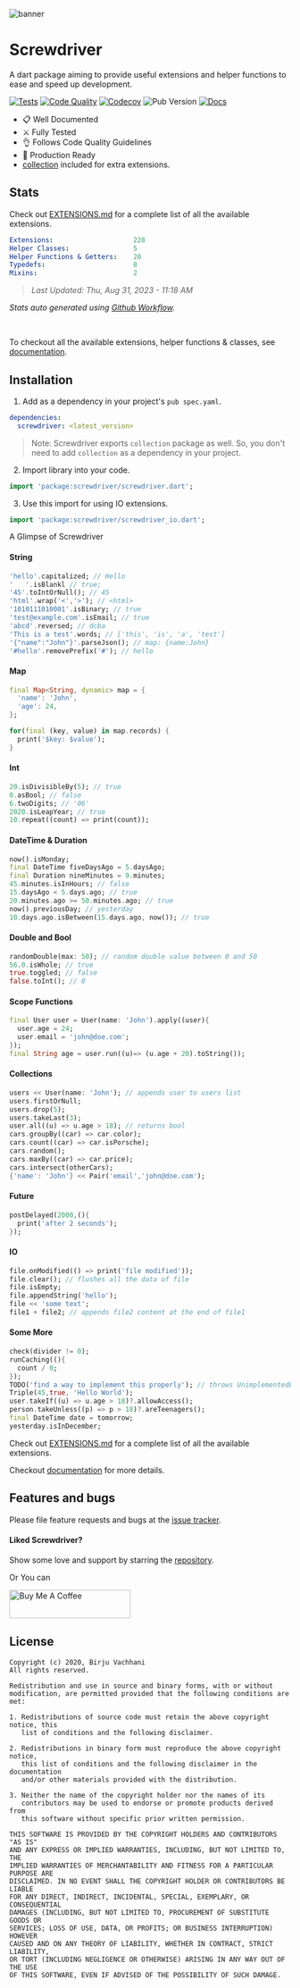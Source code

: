 ![banner](https://github.com/BirjuVachhani/screwdriver/blob/main/.github/banner.png?raw=true)



# Screwdriver

A dart package aiming to provide useful extensions and helper functions to ease and speed up development.

[![Tests](https://github.com/BirjuVachhani/screwdriver/workflows/Tests%20%26%20Coverage/badge.svg?branch=main)](https://github.com/BirjuVachhani/screwdriver/actions) [![Code Quality](https://github.com/BirjuVachhani/screwdriver/workflows/Code%20Quality/badge.svg?branch=main)](https://github.com/BirjuVachhani/screwdriver/actions) [![Codecov](https://img.shields.io/codecov/c/github/birjuvachhani/screwdriver.svg)](https://codecov.io/gh/birjuvachhani/screwdriver) ![Pub Version](https://img.shields.io/pub/v/screwdriver) [![Docs](https://img.shields.io/badge/Docs-dart%20docs-brightgreen)](https://pub.dev/documentation/screwdriver/latest/)


- 📋  Well Documented
- ⚔️ Fully Tested
- 👌 Follows Code Quality Guidelines
- 🦾 Production Ready
- [collection](https://pub.dev/packages/collection) included for extra extensions.

## Stats
Check out [EXTENSIONS.md](EXTENSIONS.md) for a complete list of all the available extensions.
<!---stats_start-->
```yaml  
Extensions:                    228
Helper Classes:                5
Helper Functions & Getters:    20
Typedefs:                      8
Mixins:                        2
```

> *Last Updated: Thu, Aug 31, 2023 - 11:18 AM*

<!---stats_end-->

*Stats auto generated using [Github Workflow](https://github.com/BirjuVachhani/screwdriver/blob/main/.github/workflows/stats.yaml).*


<br/>

To checkout all the available extensions, helper functions & classes, see [documentation][docs].


## Installation

1. Add as a dependency in your project's `pub spec.yaml`.

```yaml
dependencies:
  screwdriver: <latest_version>
```

> Note: Screwdriver exports `collection` package as well. So, you don't need to add `collection` as a dependency in your project.

2. Import library into your code.

```dart
import 'package:screwdriver/screwdriver.dart';
```

3. Use this import for using IO extensions.

```dart
import 'package:screwdriver/screwdriver_io.dart';
```



A Glimpse of Screwdriver

#### String

```dart
'hello'.capitalized; // Hello
'   '.isBlankl // true;
'45'.toIntOrNull(); // 45
'html'.wrap('<','>'); // <html>
'1010111010001'.isBinary; // true
'test@example.com'.isEmail; // true
'abcd'.reversed; // dcba
'This is a test'.words; // ['this', 'is', 'a', 'test']
'{"name":"John"}'.parseJson(); // map: {name:John}
'#hello'.removePrefix('#'); // hello
```

#### Map

```dart
final Map<String, dynamic> map = {
  'name': 'John',
  'age': 24,
};

for(final (key, value) in map.records) {
  print('$key: $value');
}
```

#### Int

```dart
20.isDivisibleBy(5); // true
0.asBool; // false
6.twoDigits; // '06'
2020.isLeapYear; // true
10.repeat((count) => print(count));
```



#### DateTime & Duration

```dart
now().isMonday;
final DateTime fiveDaysAgo = 5.daysAgo;
final Duration nineMinutes = 9.minutes;
45.minutes.isInHours; // false
15.daysAgo < 5.days.ago; // true
20.minutes.ago >= 50.minutes.ago; // true
now().previousDay; // yesterday
10.days.ago.isBetween(15.days.ago, now()); // true
```



#### Double and Bool

```dart
randomDouble(max: 50); // random double value between 0 and 50
56.0.isWhole; // true
true.toggled; // false
false.toInt(); // 0

```



#### Scope Functions

```dart
final User user = User(name: 'John').apply((user){
  user.age = 24;
  user.email = 'john@doe.com';
});
final String age = user.run((u)=> (u.age + 20).toString());
```



#### Collections

```dart
users << User(name: 'John'); // appends user to users list
users.firstOrNull;
users.drop(5);
users.takeLast(3);
user.all((u) => u.age > 18); // returns bool
cars.groupBy((car) => car.color);
cars.count((car) => car.isPorsche);
cars.random();
cars.maxBy((car) => car.price);
cars.intersect(otherCars);
{'name': 'John'} << Pair('email','john@doe.com');
```



#### Future

```dart
postDelayed(2000,(){
  print('after 2 seconds');
});
```



#### IO

```dart
file.onModified(() => print('file modified'));
file.clear(); // flushes all the data of file
file.isEmpty;
file.appendString('hello');
file << 'some text';
file1 + file2; // appends file2 content at the end of file1
```



#### Some More

```dart
check(divider != 0);
runCaching((){
  count / 0;
});
TODO('find a way to implement this properly'); // throws UnimplementedError on invocation
Triple(45,true, 'Hello World');
user.takeIf((u) => u.age > 18)?.allowAccess();
person.takeUnless((p) => p > 18)?.areTeenagers();
final DateTime date = tomorrow;
yesterday.isInDecember;
```



Check out [EXTENSIONS.md](EXTENSIONS.md) for a complete list of all the available extensions.

Checkout [documentation][docs] for more details.


## Features and bugs

Please file feature requests and bugs at the [issue tracker][tracker].

[tracker]: https://github.com/BirjuVachhani/screwdriver/issues
[docs]: https://pub.dev/documentation/screwdriver/latest/



#### Liked Screwdriver?

Show some love and support by starring the [repository](https://github.com/birjuvachhani/screwdriver).

Or You can

<a href="https://www.buymeacoffee.com/birjuvachhani" target="_blank"><img src="https://cdn.buymeacoffee.com/buttons/default-blue.png" alt="Buy Me A Coffee" style="height: 51px !important;width: 217px !important;" ></a>



## License

```
Copyright (c) 2020, Birju Vachhani
All rights reserved.

Redistribution and use in source and binary forms, with or without
modification, are permitted provided that the following conditions are met:

1. Redistributions of source code must retain the above copyright notice, this
   list of conditions and the following disclaimer.

2. Redistributions in binary form must reproduce the above copyright notice,
   this list of conditions and the following disclaimer in the documentation
   and/or other materials provided with the distribution.

3. Neither the name of the copyright holder nor the names of its
   contributors may be used to endorse or promote products derived from
   this software without specific prior written permission.

THIS SOFTWARE IS PROVIDED BY THE COPYRIGHT HOLDERS AND CONTRIBUTORS "AS IS"
AND ANY EXPRESS OR IMPLIED WARRANTIES, INCLUDING, BUT NOT LIMITED TO, THE
IMPLIED WARRANTIES OF MERCHANTABILITY AND FITNESS FOR A PARTICULAR PURPOSE ARE
DISCLAIMED. IN NO EVENT SHALL THE COPYRIGHT HOLDER OR CONTRIBUTORS BE LIABLE
FOR ANY DIRECT, INDIRECT, INCIDENTAL, SPECIAL, EXEMPLARY, OR CONSEQUENTIAL
DAMAGES (INCLUDING, BUT NOT LIMITED TO, PROCUREMENT OF SUBSTITUTE GOODS OR
SERVICES; LOSS OF USE, DATA, OR PROFITS; OR BUSINESS INTERRUPTION) HOWEVER
CAUSED AND ON ANY THEORY OF LIABILITY, WHETHER IN CONTRACT, STRICT LIABILITY,
OR TORT (INCLUDING NEGLIGENCE OR OTHERWISE) ARISING IN ANY WAY OUT OF THE USE
OF THIS SOFTWARE, EVEN IF ADVISED OF THE POSSIBILITY OF SUCH DAMAGE.
```
